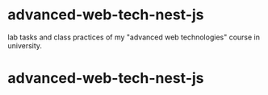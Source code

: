# advanced-web-tech-nest-js

lab tasks and class practices of my "advanced web technologies" course in university.
# advanced-web-tech-nest-js
